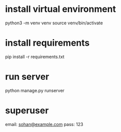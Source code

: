 # install virtual environment
python3 -m venv venv
source venv/bin/activate

# install requirements
pip install -r requirements.txt

# run server
python manage.py runserver

# superuser
email: sohan@example.com
pass: 123